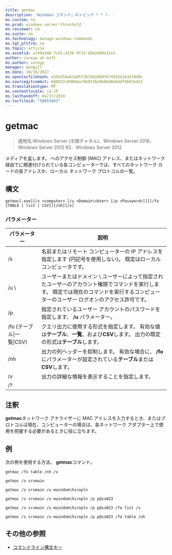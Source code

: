 ```yaml
---
title: getmac
description: 'Windows コマンド」のトピック * * *- '
ms.custom: na
ms.prod: windows-server-threshold
ms.reviewer: na
ms.suite: na
ms.technology: manage-windows-commands
ms.tgt_pltfrm: na
ms.topic: article
ms.assetid: a749a348-7cd1-4336-9f33-bb42dd0e31e1
author: coreyp-at-msft
ms.author: coreyp
manager: dongill
ms.date: 10/16/2017
ms.openlocfilehash: e356354e63a057201582db0fb74933e1b3ef8d8c
ms.sourcegitcommit: 0d0b32c8986ba7db9536e0b8648d4ddf9b03e452
ms.translationtype: MT
ms.contentlocale: ja-JP
ms.lasthandoff: 04/17/2019
ms.locfileid: "59851043"
---
```

# <a name="getmac"></a>getmac

>適用先:Windows Server (半期チャネル)、Windows Server 2016、Windows Server 2012 R2、Windows Server 2012

メディアを返します。 へのアクセス制御 (MAC) アドレス、またはネットワーク経由でに関連付けられている各コンピューターでは、すべてのネットワーク カードの各アドレスか、ローカル ネットワーク プロトコルの一覧。 
## <a name="syntax"></a>構文
```
getmac[.exe][/s <computer> [/u <Domain\<User> [/p <Password>]]][/fo {TABLE | list | CSV}][/nh][/v]
```
### <a name="parameters"></a>パラメーター
|パラメーター|説明|
|-------|--------|
|/s <computer>|名前またはリモート コンピューターの IP アドレスを指定します (円記号を使用しない)。 既定はローカル コンピュータです。|
|/u <Domain>\\<User>|ユーザーまたはドメイン \ ユーザーによって指定されたユーザーのアカウント権限でコマンドを実行します。 既定では現在のコマンドを実行するコンピューターのユーザー ログオンのアクセス許可です。|
|/p <Password>|指定されているユーザー アカウントのパスワードを指定します、 **/u** パラメーター。|
|/fo {テーブル&#124;一覧&#124;CSV}|クエリ出力に使用する形式を指定します。 有効な値は**テーブル**、**一覧**、および**CSV**します。 出力の既定の形式は**テーブル**します。|
|/nh|出力の列ヘッダーを抑制します。 有効な場合に、 **/fo**にパラメーターが設定されている**テーブル**または**CSV**します。|
|/v|出力の詳細な情報を表示することを指定します。|
|/?||
## <a name="remarks"></a>注釈
**getmac**ネットワーク アナライザーに MAC アドレスを入力するとき、またはプロトコルは現在、コンピューターの場合は、各ネットワーク アダプター上で使用を把握する必要があるときに役に立ちます。
## <a name="BKMK_Examples"></a>例
次の例を使用する方法、 **getmac**コマンド。
```
getmac /fo table /nh /v
```
```
getmac /s srvmain
```
```
getmac /s srvmain /u maindom\hiropln
```
```
getmac /s srvmain /u maindom\hiropln /p p@ssW23
```
```
getmac /s srvmain /u maindom\hiropln /p p@ssW23 /fo list /v
```
```
getmac /s srvmain /u maindom\hiropln /p p@ssW23 /fo table /nh
```
## <a name="additional-references"></a>その他の参照
-   [コマンドライン構文キー](command-line-syntax-key.md)
